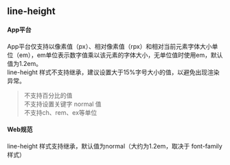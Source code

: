 ## line-height


<!-- CSSJSON.line-height.description -->

<!-- CSSJSON.line-height.syntax -->

<!-- CSSJSON.line-height.values -->

<!-- CSSJSON.line-height.defaultValue -->

<!-- CSSJSON.line-height.unixTags -->

<!-- CSSJSON.line-height.compatibility -->

<!-- CSSJSON.line-height.example -->

#### App平台
App平台仅支持以像素值（px）、相对像素值（rpx）和相对当前元素字体大小单位（em），em单位表示数字值乘以该元素的字体大小，无单位值时使用em，默认值为1.2em。  
line-height 样式不支持继承，建议设置大于15%字号大小的值，以避免出现渲染异常。  
> 不支持百分比的值  
> 不支持设置关键字 normal 值  
> 不支持ch、rem、ex等单位  

#### Web规范
line-height 样式支持继承，默认值为normal（大约为1.2em，取决于 font-family 样式）

<!-- CSSJSON.line-height.reference -->
